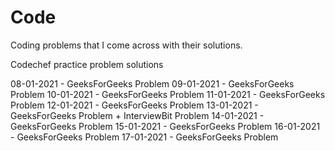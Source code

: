 # Code
Coding problems that I come across with their solutions.

Codechef practice problem solutions

08-01-2021 - GeeksForGeeks Problem
09-01-2021 - GeeksForGeeks Problem
10-01-2021 - GeeksForGeeks Problem
11-01-2021 - GeeksForGeeks Problem
12-01-2021 - GeeksForGeeks Problem
13-01-2021 - GeeksForGeeks Problem + InterviewBit Problem 
14-01-2021 - GeeksForGeeks Problem
15-01-2021 - GeeksForGeeks Problem
16-01-2021 - GeeksForGeeks Problem
17-01-2021 - GeeksForGeeks Problem
